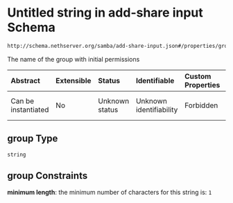 # Untitled string in add-share input Schema

```txt
http://schema.nethserver.org/samba/add-share-input.json#/properties/group
```

The name of the group with initial permissions

| Abstract            | Extensible | Status         | Identifiable            | Custom Properties | Additional Properties | Access Restrictions | Defined In                                                                  |
| :------------------ | :--------- | :------------- | :---------------------- | :---------------- | :-------------------- | :------------------ | :-------------------------------------------------------------------------- |
| Can be instantiated | No         | Unknown status | Unknown identifiability | Forbidden         | Allowed               | none                | [add-share-input.json\*](samba/add-share-input.json "open original schema") |

## group Type

`string`

## group Constraints

**minimum length**: the minimum number of characters for this string is: `1`
